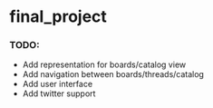 # final_project

### TODO:
  - Add representation for boards/catalog view
  - Add navigation between boards/threads/catalog
  - Add user interface
  - Add twitter support
